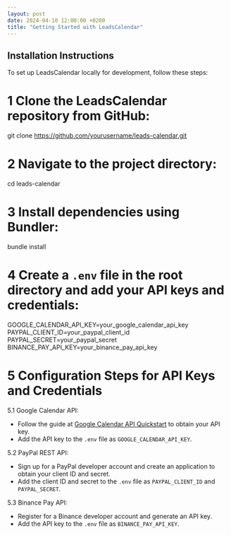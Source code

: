 ```yaml
---
layout: post
date: 2024-04-10 12:00:00 +0200
title: "Getting Started with LeadsCalendar"
---
```


## Installation Instructions

To set up LeadsCalendar locally for development, follow these steps:

1 Clone the LeadsCalendar repository from GitHub:
================================================
git clone https://github.com/yourusername/leads-calendar.git


2 Navigate to the project directory:
================================================
cd leads-calendar


3 Install dependencies using Bundler:
================================================
bundle install

4 Create a `.env` file in the root directory and add your API keys and credentials:
================================================
GOOGLE_CALENDAR_API_KEY=your_google_calendar_api_key
PAYPAL_CLIENT_ID=your_paypal_client_id
PAYPAL_SECRET=your_paypal_secret
BINANCE_PAY_API_KEY=your_binance_pay_api_key


5 Configuration Steps for API Keys and Credentials
================================================


5.1 Google Calendar API:
   - Follow the guide at [Google Calendar API Quickstart](https://developers.google.com/calendar/api/quickstart) to obtain your API key.
   - Add the API key to the `.env` file as `GOOGLE_CALENDAR_API_KEY`.


5.2 PayPal REST API:
   - Sign up for a PayPal developer account and create an application to obtain your client ID and secret.
   - Add the client ID and secret to the `.env` file as `PAYPAL_CLIENT_ID` and `PAYPAL_SECRET`.


5.3 Binance Pay API:
   - Register for a Binance developer account and generate an API key.
   - Add the API key to the `.env` file as `BINANCE_PAY_API_KEY`.
